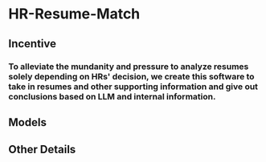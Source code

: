 # HR-Resume-Match

## Incentive
### To alleviate the mundanity and pressure to analyze resumes solely depending on HRs' decision, we create this software to take in resumes and other supporting information and give out conclusions based on LLM and internal information.

## Models

## Other Details